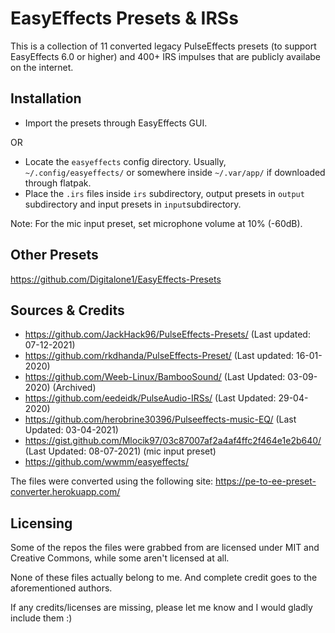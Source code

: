 # EasyEffects Presets & IRSs

This is a collection of 11 converted legacy PulseEffects presets (to support EasyEffects 6.0 or higher) and 400+ IRS impulses that are publicly availabe on the internet.

## Installation
- Import the presets through EasyEffects GUI.

OR

- Locate the `easyeffects` config directory. Usually, `~/.config/easyeffects/` or somewhere inside `~/.var/app/` if downloaded through flatpak.
- Place the `.irs` files inside `irs` subdirectory, output presets in `output` subdirectory and input presets in `input`subdirectory.

Note: For the mic input preset, set microphone volume at 10% (-60dB).

## Other Presets
https://github.com/Digitalone1/EasyEffects-Presets

## Sources & Credits
- https://github.com/JackHack96/PulseEffects-Presets/ (Last updated: 07-12-2021)
- https://github.com/rkdhanda/PulseEffects-Preset/ (Last updated: 16-01-2020)
- https://github.com/Weeb-Linux/BambooSound/ (Last Updated: 03-09-2020) (Archived)
- https://github.com/eedeidk/PulseAudio-IRSs/ (Last Updated: 29-04-2020)
- https://github.com/herobrine30396/Pulseeffects-music-EQ/ (Last Updated: 03-04-2021)
- https://gist.github.com/Mlocik97/03c87007af2a4af4ffc2f464e1e2b640/ (Last Updated: 08-07-2021) (mic input preset)
- https://github.com/wwmm/easyeffects/

The files were converted using the following site:
https://pe-to-ee-preset-converter.herokuapp.com/

## Licensing
Some of the repos the files were grabbed from are licensed under MIT and Creative Commons, while some aren't licensed at all.

None of these files actually belong to me. And complete credit goes to the aforementioned authors.

If any credits/licenses are missing, please let me know and I would gladly include them :)
